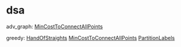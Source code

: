 # dsa

adv_graph: [MinCostToConnectAllPoints](https://github.com/yhamuha/ds-algo/blob/58b672f25484201edc07476b7a045bb9ca31981f/src/main/java/lc/adv_graph/m/MinCostToConnectAllPoints.pdf)

greedy: [HandOfStraights](https://github.com/yhamuha/ds-algo/blob/77aef78fcefe49df75d308c21f285dc9821bef2e/src/main/java/lc/greedy/m/HandOfStraights.pdf)
[MinCostToConnectAllPoints](https://github.com/yhamuha/ds-algo/blob/5e08085ee13e43c2702cf9e9b106b5b69fccbd0f/src/main/java/lc/greedy/m/MergeTripletsToFormTargetTriplet.pdf)
[PartitionLabels](https://github.com/yhamuha/ds-algo/blob/f90e3470ed6aedaba845174689f2a2670cc3474f/src/main/java/lc/greedy/m/PartitionLabels.pdf)
